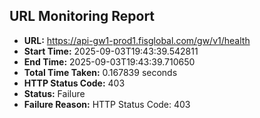 ## URL Monitoring Report

- **URL:** https://api-gw1-prod1.fisglobal.com/gw/v1/health
- **Start Time:** 2025-09-03T19:43:39.542811
- **End Time:** 2025-09-03T19:43:39.710650
- **Total Time Taken:** 0.167839 seconds
- **HTTP Status Code:** 403
- **Status:** Failure
- **Failure Reason:** HTTP Status Code: 403
